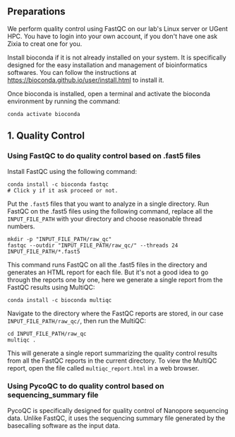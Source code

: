 ## Preparations
We perform quality control using FastQC on our lab's Linux server or UGent HPC. You have to login into your own account, if you don't have one ask Zixia to creat one for you.

Install bioconda if it is not already installed on your system. It is specifically designed for the easy installation and management of bioinformatics softwares. You can follow the instructions at https://bioconda.github.io/user/install.html to install it.

Once bioconda is installed, open a terminal and activate the bioconda environment by running the command:

```
conda activate bioconda
```

## 1. Quality Control

### Using FastQC to do quality control based on .fast5 files

Install FastQC using the following command:

```
conda install -c bioconda fastqc
# Click y if it ask proceed or not.
```

Put the `.fast5` files that you want to analyze in a single directory. Run FastQC on the .fast5 files using the following command, replace all the `INPUT_FILE_PATH` with your directory and choose reasonable thread numbers.

```
mkdir -p "INPUT_FILE_PATH/raw_qc"
fastqc --outdir "INPUT_FILE_PATH/raw_qc/" --threads 24 INPUT_FILE_PATH/*.fast5
```

This command runs FastQC on all the .fast5 files in the directory and generates an HTML report for each file. But it's not a good idea to go through the reports one by one, here we generate a single report from the FastQC results using MultiQC:

```
conda install -c bioconda multiqc
```

Navigate to the directory where the FastQC reports are stored, in our case `INPUT_FILE_PATH/raw_qc/`, then run the MultiQC:

```
cd INPUT_FILE_PATH/raw_qc
multiqc .
```

This will generate a single report summarizing the quality control results from all the FastQC reports in the current directory. To view the MultiQC report, open the file called `multiqc_report.html` in a web browser.

### Using PycoQC to do quality control based on sequencing_summary file

PycoQC is specifically designed for quality control of Nanopore sequencing data. Unlike FastQC, it uses the sequencing summary file generated by the basecalling software as the input data.
